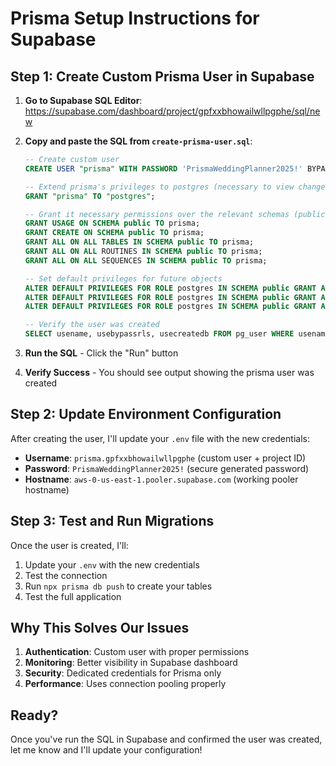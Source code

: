 # Prisma Setup Instructions for Supabase

## Step 1: Create Custom Prisma User in Supabase

1. **Go to Supabase SQL Editor**: https://supabase.com/dashboard/project/gpfxxbhowailwllpgphe/sql/new

2. **Copy and paste the SQL from `create-prisma-user.sql`**:
   ```sql
   -- Create custom user
   CREATE USER "prisma" WITH PASSWORD 'PrismaWeddingPlanner2025!' BYPASSRLS CREATEDB;
   
   -- Extend prisma's privileges to postgres (necessary to view changes in Dashboard)
   GRANT "prisma" TO "postgres";
   
   -- Grant it necessary permissions over the relevant schemas (public)
   GRANT USAGE ON SCHEMA public TO prisma;
   GRANT CREATE ON SCHEMA public TO prisma;
   GRANT ALL ON ALL TABLES IN SCHEMA public TO prisma;
   GRANT ALL ON ALL ROUTINES IN SCHEMA public TO prisma;
   GRANT ALL ON ALL SEQUENCES IN SCHEMA public TO prisma;
   
   -- Set default privileges for future objects
   ALTER DEFAULT PRIVILEGES FOR ROLE postgres IN SCHEMA public GRANT ALL ON TABLES TO prisma;
   ALTER DEFAULT PRIVILEGES FOR ROLE postgres IN SCHEMA public GRANT ALL ON ROUTINES TO prisma;
   ALTER DEFAULT PRIVILEGES FOR ROLE postgres IN SCHEMA public GRANT ALL ON SEQUENCES TO prisma;
   
   -- Verify the user was created
   SELECT usename, usebypassrls, usecreatedb FROM pg_user WHERE usename = 'prisma';
   ```

3. **Run the SQL** - Click the "Run" button

4. **Verify Success** - You should see output showing the prisma user was created

## Step 2: Update Environment Configuration

After creating the user, I'll update your `.env` file with the new credentials:

- **Username**: `prisma.gpfxxbhowailwllpgphe` (custom user + project ID)
- **Password**: `PrismaWeddingPlanner2025!` (secure generated password)
- **Hostname**: `aws-0-us-east-1.pooler.supabase.com` (working pooler hostname)

## Step 3: Test and Run Migrations

Once the user is created, I'll:
1. Update your `.env` with the new credentials
2. Test the connection
3. Run `npx prisma db push` to create your tables
4. Test the full application

## Why This Solves Our Issues

1. **Authentication**: Custom user with proper permissions
2. **Monitoring**: Better visibility in Supabase dashboard
3. **Security**: Dedicated credentials for Prisma only
4. **Performance**: Uses connection pooling properly

## Ready?

Once you've run the SQL in Supabase and confirmed the user was created, let me know and I'll update your configuration!